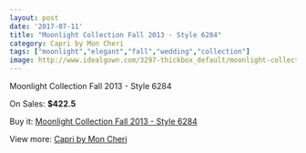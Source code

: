 ```yaml
---
layout: post
date: '2017-07-11'
title: "Moonlight Collection Fall 2013 - Style 6284"
category: Capri by Mon Cheri
tags: ["moonlight","elegant","fall","wedding","collection"]
image: http://www.idealgown.com/3297-thickbox_default/moonlight-collection-fall-2013-style-6284.jpg
---
```

Moonlight Collection Fall 2013 - Style 6284

On Sales: **$422.5**
<a href="https://www.idealgown.com/en/capri-by-mon-cheri/1577-moonlight-collection-fall-2013-style-6284.html"><amp-img layout="responsive" width="600" height="600" src="//www.idealgown.com/3297-thickbox_default/moonlight-collection-fall-2013-style-6284.jpg" alt="Moonlight Collection Fall 2013 - Style 6284 0" /></a>
<a href="https://www.idealgown.com/en/capri-by-mon-cheri/1577-moonlight-collection-fall-2013-style-6284.html"><amp-img layout="responsive" width="600" height="600" src="//www.idealgown.com/3298-thickbox_default/moonlight-collection-fall-2013-style-6284.jpg" alt="Moonlight Collection Fall 2013 - Style 6284 1" /></a>

Buy it: [Moonlight Collection Fall 2013 - Style 6284](https://www.idealgown.com/en/capri-by-mon-cheri/1577-moonlight-collection-fall-2013-style-6284.html "Moonlight Collection Fall 2013 - Style 6284")

View more: [Capri by Mon Cheri](https://www.idealgown.com/en/24-capri-by-mon-cheri "Capri by Mon Cheri")
